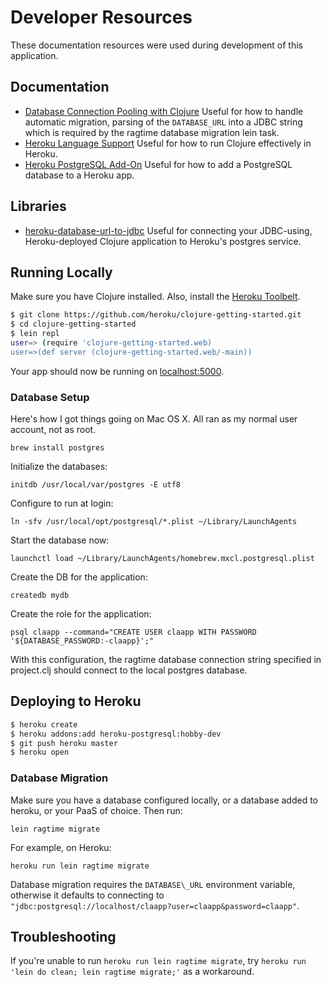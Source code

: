 # Developer Resources

These documentation resources were used during development of this application.

## Documentation

 * [Database Connection Pooling with Clojure][pooling] Useful for how to handle
   automatic migration, parsing of the `DATABASE_URL` into a JDBC string which
   is required by the ragtime database migration lein task.
 * [Heroku Language Support][heroku-language-support] Useful for how to run
   Clojure effectively in Heroku.
 * [Heroku PostgreSQL Add-On][heroku-postgresql] Useful for how to add a
   PostgreSQL database to a Heroku app.

## Libraries

 * [heroku-database-url-to-jdbc][heroku-database-url-to-jdbc] Useful for
   connecting your JDBC-using, Heroku-deployed Clojure application to Heroku's
   postgres service.

## Running Locally

Make sure you have Clojure installed.  Also, install the [Heroku
Toolbelt](https://toolbelt.heroku.com/).

```sh
$ git clone https://github.com/heroku/clojure-getting-started.git
$ cd clojure-getting-started
$ lein repl
user=> (require 'clojure-getting-started.web)
user=>(def server (clojure-getting-started.web/-main))
```

Your app should now be running on [localhost:5000](http://localhost:5000/).

### Database Setup

Here's how I got things going on Mac OS X.  All ran as my normal user account,
not as root.

    brew install postgres

Initialize the databases:

    initdb /usr/local/var/postgres -E utf8

Configure to run at login:

    ln -sfv /usr/local/opt/postgresql/*.plist ~/Library/LaunchAgents

Start the database now:

    launchctl load ~/Library/LaunchAgents/homebrew.mxcl.postgresql.plist

Create the DB for the application:

    createdb mydb

Create the role for the application:

    psql claapp --command="CREATE USER claapp WITH PASSWORD '${DATABASE_PASSWORD:-claapp}';"

With this configuration, the ragtime database connection string specified in
project.clj should connect to the local postgres database.

## Deploying to Heroku

```sh
$ heroku create
$ heroku addons:add heroku-postgresql:hobby-dev
$ git push heroku master
$ heroku open
```

### Database Migration

Make sure you have a database configured locally, or a database added to
heroku, or your PaaS of choice.  Then run:

    lein ragtime migrate

For example, on Heroku:

    heroku run lein ragtime migrate

Database migration requires the `DATABASE\_URL` environment variable, otherwise
it defaults to connecting to
`"jdbc:postgresql://localhost/claapp?user=claapp&password=claapp"`.

## Troubleshooting

If you're unable to run `heroku run lein ragtime migrate`, try `heroku run
'lein do clean; lein ragtime migrate;'` as a workaround.

[pooling]: https://devcenter.heroku.com/articles/database-connection-pooling-with-clojure#deploying-the-app-to-heroku
[heroku-language-support]: https://devcenter.heroku.com/categories/language-support#clojure
[heroku-postgresql]: https://devcenter.heroku.com/articles/heroku-postgresql#provisioning-the-add-on
[heroku-database-url-to-jdbc]: https://github.com/thoughtbot/heroku-database-url-to-jdbc
